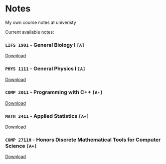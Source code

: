 # Notes
My own course notes at univeristy

Current available notes:

### `LIFS 1901` - General Biology I **`[A]`**
[Download](https://github.com/FrankChen0205/notes/blob/dc55ffc701e624f6ba5fb3bba57ff1e78372d344/LIFS_1901_Notes.pdf)
### `PHYS 1111` - General Physics I **`[A]`**
[Download](https://github.com/FrankChen0205/notes/blob/dc55ffc701e624f6ba5fb3bba57ff1e78372d344/PHYS_1111_Formulas.pdf)
### `COMP 2011` - Programming with C++ **`[A-]`**
[Download](https://github.com/FrankChen0205/notes/blob/dc55ffc701e624f6ba5fb3bba57ff1e78372d344/COMP_2011_Notes.pdf)
### `MATH 2411` - Applied Statistics **`[A+]`**
[Download](https://github.com/FrankChen0205/notes/blob/dc55ffc701e624f6ba5fb3bba57ff1e78372d344/MATH_2411_Notes.pdf)
### `COMP 2711H` - Honors Discrete Mathematical Tools for Computer Science **`[A+]`**
[Download](https://github.com/FrankChen0205/notes/blob/dc55ffc701e624f6ba5fb3bba57ff1e78372d344/COMP_2711H_Notes.pdf)
